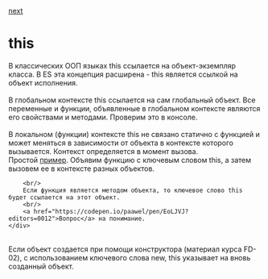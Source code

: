 <a href="02.md">next</a>

<h1>this</h1>

<div>
В классических ООП языках this ссылается на объект-экземпляр класса.
В ES эта концепция расширена - this является ссылкой на объект исполнения.
</div>

<br/>

<div>
В глобальном контексте this ссылается на сам глобальный объект.
Все переменные и функции, объявленные в глобальном контексте являются его свойствами и методами.
Проверим это в консоле.
</div>

<br/>

<div>
В локальном (функции) контексте this не связано статично
с функцией и может меняться в зависимости от объекта в контексте которого вызывается. Контекст определяется в момент вызова.
    <div>
        Простой <a href="https://codepen.io/paawel/pen/GydeeZ?editors=0012">пример</a>.
        Объявим функцию с ключевым словом this, а затем вызовем ее в контексте разных объектов.

        <br/>
        Если функция является методом объекта, то ключевое слово this будет ссылается на этот объект.
        <br/>
        <a href="https://codepen.io/paawel/pen/EoLJVJ?editors=0012">Вопрос</a> на понимание.
    </div>
</div>

<br/>

<div>
    Если объект создается при помощи конструктора (материал курса FD-02),
    с использованием ключевого слова new, this указывает на вновь созданный объект.
</div>


